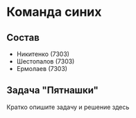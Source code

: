 # Команда синих

## Состав

* Никитенко (7303)
* Шестопалов (7303)
* Ермолаев (7303)   

## Задача "Пятнашки"

Кратко опишите задачу и решение здесь
